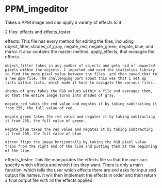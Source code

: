 # PPM_imgeditor
Takes a PPM image and can apply a variety of effects to it.

2 files: effects and effects_tester.

effects:
	This file has every method for editing the files, including object_filter, shades_of_gray, negate_red, negate_green, negate_blue, and mirror. It also contains the master method, apply_effects, that manages the effects.

	object_filter takes in any number of objects and gets rid of unwanted pixels within the objects. I imported and used the statistics library to find the mode pixel value between the files, and then saved that to a new ppm file. The challenging part about this was that I set up lists within lists, which made it hard to navigate the various files.

	shades_of_gray takes the RGB values within a file and averages them, so that the entire image turns into shades of gray.

	negate_red takes the red value and negates it by taking subtracting it from 255, the full value of red. 

	negate_green takes the red value and negates it by taking subtracting it from 255, the full value of green. 

	negate_blue takes the red value and negates it by taking subtracting it from 255, the full value of blue. 

	mirror flips the image horizontally by taking the RGB pixel value trios from the right end of the line and putting them at the beginning of the line.

effects_tester:
	This file manipulates the effects file so that the user can specify which effects and which files they want. There is only a main function, which tells the user which effects there are and asks for input and output file names. It will then implement the effects in order and then return a final output file with all the effects applied.
